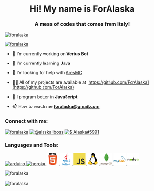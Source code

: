 <h1 align="center">Hi! My name is ForAlaska</h1>
<h3 align="center">A mess of codes that comes from Italy!</h3>

<p align="left"> <img src="https://komarev.com/ghpvc/?username=foralaska&label=Profile%20views&color=0e75b6&style=flat" alt="foralaska" /> </p>

<p align="left"> <a href="https://github.com/ryo-ma/github-profile-trophy"><img src="https://github-profile-trophy.vercel.app/?username=foralaska" alt="foralaska" /></a> </p>

- 🔭 I’m currently working on **Verius Bot**

- 🌱 I’m currently learning **Java**

- 🤝 I’m looking for help with [AresMC](https://discord.gg/UDXDNkszdV)

- 👨‍💻 All of my projects are available at [https://github.com/ForAlaska](https://github.com/ForAlaska)

- 💬 I program better in **JavaScript**

- 📫 How to reach me **foralaska@gmail.com**

<h3 align="left">Connect with me:</h3>
<p align="left">
<a href="https://instagram.com/foralaska" target="blank"><img align="center" src="https://raw.githubusercontent.com/rahuldkjain/github-profile-readme-generator/master/src/images/icons/Social/instagram.svg" alt="foralaska" height="30" width="40" /></a>
<a href="https://www.youtube.com/c/@alaskailboss" target="blank"><img align="center" src="https://raw.githubusercontent.com/rahuldkjain/github-profile-readme-generator/master/src/images/icons/Social/youtube.svg" alt="@alaskailboss" height="30" width="40" /></a>
<a href="https://discord.gg/$ Alaska#5991" target="blank"><img align="center" src="https://raw.githubusercontent.com/rahuldkjain/github-profile-readme-generator/master/src/images/icons/Social/discord.svg" alt="$ Alaska#5991" height="30" width="40" /></a>
</p>

<h3 align="left">Languages and Tools:</h3>
<p align="left"> <a href="https://www.arduino.cc/" target="_blank" rel="noreferrer"> <img src="https://cdn.worldvectorlogo.com/logos/arduino-1.svg" alt="arduino" width="40" height="40"/> </a> <a href="https://heroku.com" target="_blank" rel="noreferrer"> <img src="https://www.vectorlogo.zone/logos/heroku/heroku-icon.svg" alt="heroku" width="40" height="40"/> </a> <a href="https://www.w3.org/html/" target="_blank" rel="noreferrer"> <img src="https://raw.githubusercontent.com/devicons/devicon/master/icons/html5/html5-original-wordmark.svg" alt="html5" width="40" height="40"/> </a> <a href="https://www.java.com" target="_blank" rel="noreferrer"> <img src="https://raw.githubusercontent.com/devicons/devicon/master/icons/java/java-original.svg" alt="java" width="40" height="40"/> </a> <a href="https://developer.mozilla.org/en-US/docs/Web/JavaScript" target="_blank" rel="noreferrer"> <img src="https://raw.githubusercontent.com/devicons/devicon/master/icons/javascript/javascript-original.svg" alt="javascript" width="40" height="40"/> </a> <a href="https://www.linux.org/" target="_blank" rel="noreferrer"> <img src="https://raw.githubusercontent.com/devicons/devicon/master/icons/linux/linux-original.svg" alt="linux" width="40" height="40"/> </a> <a href="https://www.mongodb.com/" target="_blank" rel="noreferrer"> <img src="https://raw.githubusercontent.com/devicons/devicon/master/icons/mongodb/mongodb-original-wordmark.svg" alt="mongodb" width="40" height="40"/> </a> <a href="https://www.mysql.com/" target="_blank" rel="noreferrer"> <img src="https://raw.githubusercontent.com/devicons/devicon/master/icons/mysql/mysql-original-wordmark.svg" alt="mysql" width="40" height="40"/> </a> <a href="https://nodejs.org" target="_blank" rel="noreferrer"> <img src="https://raw.githubusercontent.com/devicons/devicon/master/icons/nodejs/nodejs-original-wordmark.svg" alt="nodejs" width="40" height="40"/> </a> </p>

<p><img align="center" src="https://github-readme-stats.vercel.app/api/top-langs?username=foralaska&show_icons=true&locale=en&layout=compact" alt="foralaska" /></p>

<p><img align="center" src="https://github-readme-streak-stats.herokuapp.com/?user=foralaska&" alt="foralaska" /></p>

